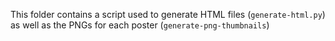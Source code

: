 This folder contains a script used to generate HTML files (`generate-html.py`) as well as the PNGs for each poster (`generate-png-thumbnails`)